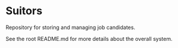 # Suitors

Repository for storing and managing job candidates.

See the root README.md for more details about the overall system.